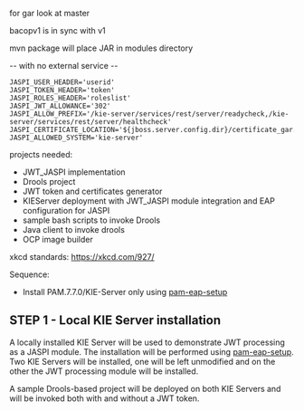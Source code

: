 

for gar look at master

bacopv1 is in sync with v1

mvn package will place JAR in modules directory

-- with no external service -- 

```
JASPI_USER_HEADER='userid'
JASPI_TOKEN_HEADER='token'
JASPI_ROLES_HEADER='roleslist'
JASPI_JWT_ALLOWANCE='302'
JASPI_ALLOW_PREFIX='/kie-server/services/rest/server/readycheck,/kie-server/services/rest/server/healthcheck'
JASPI_CERTIFICATE_LOCATION='${jboss.server.config.dir}/certificate_gar.pem'
JASPI_ALLOWED_SYSTEM='kie-server'
```

projects needed:
- JWT_JASPI implementation
- Drools project
- JWT token and certificates generator
- KIEServer deployment with JWT_JASPI module integration and EAP configuration for JASPI
- sample bash scripts to invoke Drools
- Java client to invoke drools
- OCP image builder

xkcd standards: https://xkcd.com/927/

Sequence:

- Install PAM.7.7.0/KIE-Server only using [pam-eap-setup](https://github.com/redhat-cop/businessautomation-cop/tree/master/deployment-examples/pam-eap-setup)


## STEP 1 - Local KIE Server installation

A locally installed KIE Server will be used to demonstrate JWT processing as a JASPI module.
The installation will be performed using [pam-eap-setup](https://github.com/redhat-cop/businessautomation-cop/tree/master/deployment-examples/pam-eap-setup). Two KIE Servers will be installed, one will be left unmodified and on the other the JWT processing module will be installed.

A sample Drools-based project will be deployed on both KIE Servers and will be invoked both with and without a JWT token.





